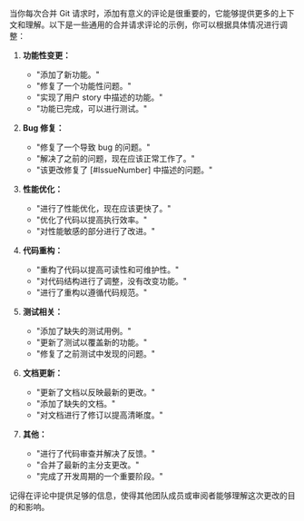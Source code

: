 当你每次合并 Git 请求时，添加有意义的评论是很重要的，它能够提供更多的上下文和理解。以下是一些通用的合并请求评论的示例，你可以根据具体情况进行调整：

1. **功能性变更：**
   - "添加了新功能。"
   - "修复了一个功能性问题。"
   - "实现了用户 story 中描述的功能。"
   - "功能已完成，可以进行测试。"

2. **Bug 修复：**
   - "修复了一个导致 bug 的问题。"
   - "解决了之前的问题，现在应该正常工作了。"
   - "该更改修复了 [#IssueNumber] 中描述的问题。"

3. **性能优化：**
   - "进行了性能优化，现在应该更快了。"
   - "优化了代码以提高执行效率。"
   - "对性能敏感的部分进行了改进。"

4. **代码重构：**
   - "重构了代码以提高可读性和可维护性。"
   - "对代码结构进行了调整，没有改变功能。"
   - "进行了重构以遵循代码规范。"

5. **测试相关：**
   - "添加了缺失的测试用例。"
   - "更新了测试以覆盖新的功能。"
   - "修复了之前测试中发现的问题。"

6. **文档更新：**
   - "更新了文档以反映最新的更改。"
   - "添加了缺失的文档。"
   - "对文档进行了修订以提高清晰度。"

7. **其他：**
   - "进行了代码审查并解决了反馈。"
   - "合并了最新的主分支更改。"
   - "完成了开发周期的一个重要阶段。"

记得在评论中提供足够的信息，使得其他团队成员或审阅者能够理解这次更改的目的和影响。
